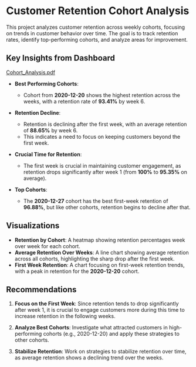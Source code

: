 # Customer Retention Cohort Analysis

This project analyzes customer retention across weekly cohorts, focusing on trends in customer behavior over time. The goal is to track retention rates, identify top-performing cohorts, and analyze areas for improvement.

## Key Insights from Dashboard
[Cohort_Analysis.pdf](https://github.com/user-attachments/files/17196085/Cohort_Analysis.pdf)

- **Best Performing Cohorts**: 
  - Cohort from **2020-12-20** shows the highest retention across the weeks, with a retention rate of **93.41%** by week 6.
  
- **Retention Decline**:
  - Retention is declining after the first week, with an average retention of **88.65%** by week 6.
  - This indicates a need to focus on keeping customers beyond the first week.

- **Crucial Time for Retention**:
  - The first week is crucial in maintaining customer engagement, as retention drops significantly after week 1 (from **100%** to **95.35%** on average).

- **Top Cohorts**:
  - The **2020-12-27** cohort has the best first-week retention of **96.88%**, but like other cohorts, retention begins to decline after that.

## Visualizations

- **Retention by Cohort**: A heatmap showing retention percentages week over week for each cohort.
- **Average Retention Over Weeks**: A line chart showing average retention across all cohorts, highlighting the sharp drop after the first week.
- **First Week Retention**: A chart focusing on first-week retention trends, with a peak in retention for the **2020-12-20** cohort.

## Recommendations

1. **Focus on the First Week**: Since retention tends to drop significantly after week 1, it is crucial to engage customers more during this time to increase retention in the following weeks.
   
2. **Analyze Best Cohorts**: Investigate what attracted customers in high-performing cohorts (e.g., 2020-12-20) and apply these strategies to other cohorts.
   
3. **Stabilize Retention**: Work on strategies to stabilize retention over time, as average retention shows a declining trend over the weeks.

